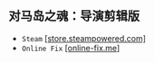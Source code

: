 ## 对马岛之魂：导演剪辑版
* `Steam` [[store.steampowered.com]](https://store.steampowered.com/app/2215430/Ghost_of_Tsushima/)
* `Online Fix` [[online-fix.me]](https://online-fix.me/games/officialservers/17514-ghost-of-tsushima-directors-cut-po-seti.html)